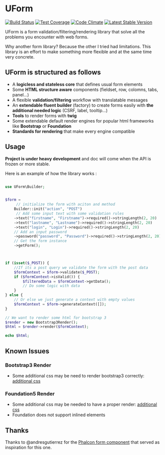 UForm
=====

[![Build Status](https://travis-ci.org/gsouf/UForm.svg)](https://travis-ci.org/gsouf/UForm)
[![Test Coverage](https://codeclimate.com/github/gsouf/UForm/badges/coverage.svg)](https://codeclimate.com/github/SneakyBobito/UForm/coverage)
[![Code Climate](https://codeclimate.com/github/gsouf/UForm/badges/gpa.svg)](https://codeclimate.com/github/SneakyBobito/UForm)
[![Latest Stable Version](https://poser.pugx.org/gsouf/uform/version)](https://packagist.org/packages/gsouf/uform)


UForm is a form validation/filtering/rendering library that solve all the problems you encounter with web forms.

Why another form library? Because the other I tried had limitations. This library is an effort to make something more flexible and at the same time very concrete. 


UForm is structured as follows
------------------------------

- A **logicless and stateless core** that defines usual form elements
- Some **HTML structure aware** components (fieldset, row, colomns, tabs, panel...) 
- A flexible **validation/filtering** workflow with translatable messages
- An **extendable fluent builder** (factory) to create forms easily with **the additional needed logic** (CSRF, label, tooltip...)
- **Tools** to render forms with **twig**
- Some extendable default render engines for popular html frameworks like **Bootstrap** or **Foundation**
- **Standards for rendering** that make every engine compatible


Usage
-----

**Project is under heavy development** and doc will come when the API is frozen or more stable.

Here is an example of how the library works :

```php

use UForm\Builder;


$form = 
     // initialize the form with aciton and method
    Builder::init("action", "POST")
     // Add some input text with some validation rules
    ->text("firstname", "Firstname")->required()->stringLength(2, 20) 
    ->text("lastname", "Lastname")->required()->stringLength(2, 20)
    ->text("login", "Login")->required()->stringLength(2, 20)
    // Add an input password
    ->password("password", "Password")->required()->stringLength(2, 20)
    // Get the form instance
    ->getForm();



if (isset($_POST)) {
    //If its a post query we validate the form with the post data
    $formContext = $form->validate($_POST);
    if ($formContext->isValid()) {
        $filteredData = $formContext->getData();
        // Do some logic with data
    }
} else {
    // Or else we just generate a context with empty values
    $formContext = $form->generateContext([]);
}

// We want to render some html for bootstrap 3
$render = new Bootstrap3Render();
$html = $render->render($formContext);

echo $html;

```

Known Issues
------------

### Bootstrap3 Render

- Some additional css may be need to render bootstrap3 correctly: [additional css](https://github.com/gsouf/UForm/blob/gh-pages/render/Bootstrap3.md#additional-css)

### Foundation5 Render

- Some additional css may be needed to have a proper render: [additional css](https://github.com/gsouf/UForm/blob/gh-pages/render/Foundation5.md#additional-css)
- Foundation does not support inlined elements

Thanks
------

Thanks to @andresgutierrez for the 
[Phalcon form component](https://github.com/phalcon/cphalcon/tree/master/phalcon/forms) 
that served as inspiration for this one.
